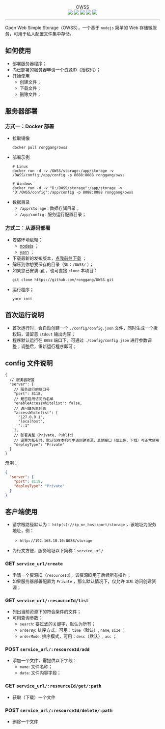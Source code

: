 <p align="center">
OWSS<br/>
<a href="https://github.com/ronggang/OWSS/releases/latest" title="GitHub Releases"><img src="https://img.shields.io/github/v/release/ronggang/OWSS?label=Latest%20Release"></a>
<a href="https://hub.docker.com/r/ronggang/owss" title="Docker Pulls"><img src="https://img.shields.io/docker/pulls/ronggang/owss?label=Docker%20Pulls"></a>
<img src="https://img.shields.io/badge/Used-TypeScript-blue">
<a href="https://github.com/ronggang/OWSS/LICENSE" title="GitHub license"><img src="https://img.shields.io/github/license/ronggang/OWSS?label=License"></a>
<a href="https://t.me/OWSS_Official_Group"><img src="https://img.shields.io/badge/Telegram-Chat-blue?logo=telegram"></a>
</p>

---
Open Web Simple Storage（OWSS），一个基于 `nodejs` 简单的 Web 存储微服务，可用于私人配置文件集中存储。

## 如何使用
- 部署服务器程序；
- 向已部署的服务器申请一个资源ID（授权码）；
- 开始使用
  - 创建文件；
  - 下载文件；
  - 删除文件；

## 服务器部署
### 方式一：Docker 部署
- 拉取镜像
  ``` shell
  docker pull ronggang/owss
  ```
- 部署示例
  ``` shell
  # Linux
  docker run -d -v /OWSS/storage:/app/storage -v /OWSS/config:/app/config -p 8088:8088 ronggang/owss

  # Windows
  docker run -d -v "D:/OWSS/storage":/app/storage -v "D:/OWSS/config":/app/config -p 8088:8088 ronggang/owss
  ```
- 数据目录
  - `/app/storage` : 数据存储目录；
  - `/app/config` : 服务运行配置目录；



### 方式二：从源码部署
- 安装环境依赖：
  - [nodejs](https://nodejs.org) ；
  - [yarn](https://yarnpkg.com) ；
- 下载最新的发布版本，[点我前往下载](https://github.com/ronggang/OWSS/releases) ；
- 解压到你想要保存的目录（如：`/OWSS/` ）；
- 如果您已安装 [git](https://git-scm.com) ，也可直接 `clone` 本项目：
  ```
  git clone https://github.com/ronggang/OWSS.git
  ```
- 运行程序；
  ```
  yarn init
  ```

## 首次运行说明
- 首次运行时，会自动创建一个 `./config/config.json` 文件，同时生成一个授权码，请留意 `stdout` 输出内容；
- 程序默认运行在 `8088` 端口下，可通过 `./config/config.json` 进行参数调整；调整后，重新运行程序即可；

## config 文件说明
``` jsonc
{
  // 服务器配置
  "server": {
    // 服务运行的端口号
    "port": 8118,
    // 是否启用访问白名单
    "enableAccessWhitelist": false,
    // 访问白名单列表
    "accessWhitelist": [
      "127.0.0.1",
      "localhost",
      "::1"
    ],
    // 部署类型（Private, Public）
    // 设置为私有时，默认仅在本机可申请创建资源，其他接口（如上传、下载）可正常使用
    "deployType": "Private"
  }
}
```
示例：
``` json
{
  "server": {
    "port": 8118,
    "deployType": "Private"
  }
}
```

## 客户端使用
- 请求根路径默认为： `http(s)://ip_or_host:port/storage` ，该地址为服务地址，例：
  - `http://192.168.10.10:8088/storage`

- 为行文方便，服务地址以下简称：`service_url/`


### GET `service_url/create`
- 申请一个资源ID（`resourceId`），该资源ID用于后续所有操作；
- 如果服务器部署配置为 `Private` ，那么默认情况下，仅允许 `本机` 访问创建资源；

### GET `service_url/:resourceId/list`
- 列出当前资源下的符合条件的文件；
- 可用查询参数：
  - `search`: 要过滤的关键字，默认为所有；
  - `orderBy`: 排序方式，可用：`time`（默认）, `name`, `size` ；
  - `orderMode`: 排序模式，可用：`desc`（默认）, `asc` ；

### POST `service_url/:resourceId/add`
- 添加一个文件，需提供以下字段：
  - `name`: 文件名称；
  - `data`: 文件内容字段；

### GET `service_url/:resourceId/get/:path`
- 获取（下载）一个文件

### POST `service_url/:resourceId/delete/:path`
- 删除一个文件